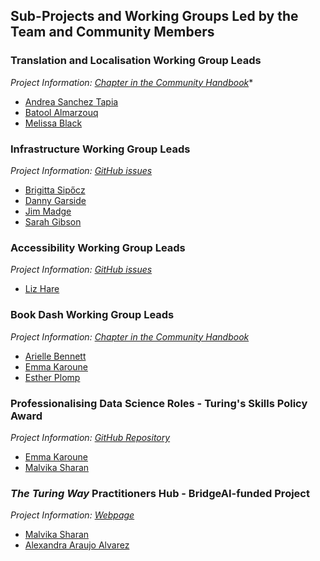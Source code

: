 ## Sub-Projects and Working Groups Led by the Team and Community Members

### Translation and Localisation Working Group Leads

*Project Information: [Chapter in the Community Handbook](https://the-turing-way.netlify.app/community-handbook/translation)**

- [Andrea Sanchez Tapia](https://the-turing-way.netlify.app/afterword/contributors-record#andrea-sanchez-tapia)
- [Batool Almarzouq](https://the-turing-way.netlify.app/afterword/contributors-record#batool-almarzouq)
- [Melissa Black](https://the-turing-way.netlify.app/afterword/contributors-record#melissa-black)

### Infrastructure Working Group Leads

*Project Information: [GitHub issues](https://github.com/the-turing-way/the-turing-way/issues?q=is%3Aissue+is%3Aopen+label%3Ainfrastructure)*

- [Brigitta Sipőcz](https://the-turing-way.netlify.app/afterword/contributors-record#brigitta-sipocz)
- [Danny Garside](https://the-turing-way.netlify.app/afterword/contributors-record#danny-garside)
- [Jim Madge](https://the-turing-way.netlify.app/afterword/contributors-record#jim-madge)
- [Sarah Gibson](https://the-turing-way.netlify.app/afterword/contributors-record#sarah-gibson)

### Accessibility Working Group Leads

*Project Information: [GitHub issues](https://github.com/the-turing-way/the-turing-way/issues?q=is%3Aissue+is%3Aopen+accessibility+label%3Aaccessibility)*

- [Liz Hare](https://the-turing-way.netlify.app/afterword/contributors-record#liz-hare)

### Book Dash Working Group Leads

*Project Information: [Chapter in the Community Handbook](https://the-turing-way.netlify.app/community-handbook/bookdash)*

- [Arielle Bennett](https://the-turing-way.netlify.app/afterword/contributors-record#arielle-bennett)
- [Emma Karoune](https://the-turing-way.netlify.app/afterword/contributors-record#emma-karoune)
- [Esther Plomp](https://the-turing-way.netlify.app/afterword/contributors-record#esther-plomp)

### Professionalising Data Science Roles - Turing's Skills Policy Award

*Project Information: [GitHub Repository](https://github.com/alan-turing-institute/professionalising-data-science-roles)*

- [Emma Karoune](https://the-turing-way.netlify.app/afterword/contributors-record#emma-karoune)
- [Malvika Sharan](https://the-turing-way.netlify.app/afterword/contributors-record#malvika-sharan)

### *The Turing Way* Practitioners Hub - BridgeAI-funded Project

*Project Information: [Webpage](https://www.turing.ac.uk/turing-way-practitioners-hub)*

- [Malvika Sharan](https://the-turing-way.netlify.app/afterword/contributors-record#malvika-sharan)
- [Alexandra Araujo Alvarez](https://the-turing-way.netlify.app/afterword/contributors-record#alexandra-araujo-alvarez)

